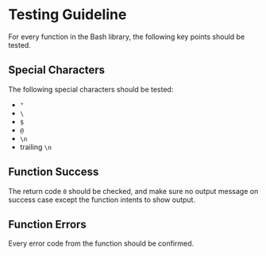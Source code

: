 # Testing Guideline

For every function in the Bash library, the following key points should be tested.

## Special Characters

The following special characters should be tested:

* `"`
* `\`
* `$`
* `@`
* `\n`
* trailing `\n`

## Function Success

The return code `0` should be checked, and make sure no output message on success case except the function intents to show output.

## Function Errors

Every error code from the function should be confirmed.

